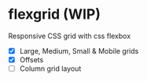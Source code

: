# flexgrid (WIP)
Responsive CSS grid with css flexbox

- [x] Large, Medium, Small & Mobile grids
- [x] Offsets
- [ ] Column grid layout 
